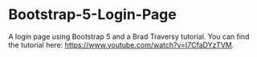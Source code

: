 # Bootstrap-5-Login-Page
A login page using Bootstrap 5 and a Brad Traversy tutorial.
You can find the tutorial here: https://www.youtube.com/watch?v=I7CfaDYzTVM.

